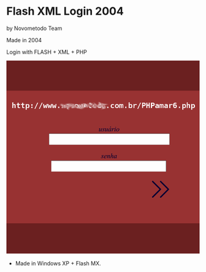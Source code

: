 # Flash XML Login 2004

by Novometodo Team

Made in 2004

Login with FLASH + XML + PHP

![Flash XML Login](2018-06-09-09-flash-xml-login.png)

* Made in Windows XP + Flash MX.